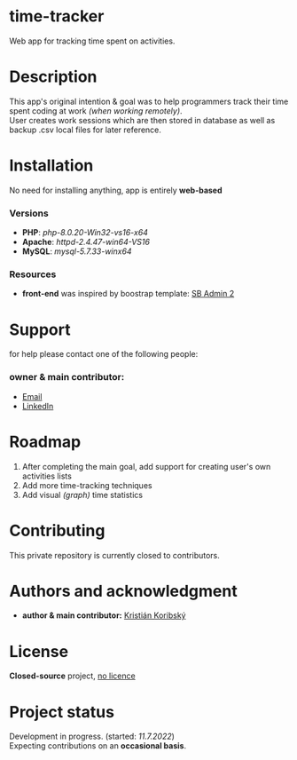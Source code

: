 # **time-tracker**
Web app for tracking time spent on activities.

# Description
This app's original intention & goal was to help programmers track their time spent coding at work _(when working remotely)_.<br>
User creates work sessions which are then stored in database as well as backup .csv local files for later reference.

<!-- # Badges -->

<!-- # Visuals -->

# Installation
No need for installing anything, app is entirely **web-based**

### Versions
- **PHP**: _php-8.0.20-Win32-vs16-x64_
- **Apache**: _httpd-2.4.47-win64-VS16_
- **MySQL**: _mysql-5.7.33-winx64_

### Resources
- **front-end** was inspired by boostrap template: [SB Admin 2](https://startbootstrap.com/theme/sb-admin-2)

<!-- # Usage -->

# Support
for help please contact one of the following people:
### owner & main contributor:
- [Email](mailto:kiko.koribsky@gmail.com)
- [LinkedIn](https://www.linkedin.com/)

# Roadmap
1. After completing the main goal, add support for creating user's own activities lists
2. Add more time-tracking techniques
3. Add visual _(graph)_ time statistics

# Contributing
This private repository is currently closed to contributors.

# Authors and acknowledgment
- **author & main contributor:** [Kristián Koribský](https://github.com/kriskoribsky)

# License
**Closed-source** project, <u>no licence</u>

# Project status
Development in progress. (started: _11.7.2022_)<br>
Expecting contributions on an **occasional basis**.
